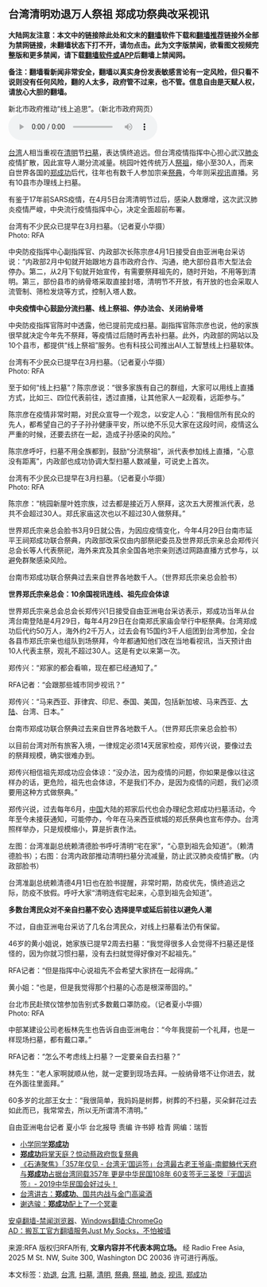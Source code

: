  <h2>台湾清明劝退万人祭祖 郑成功祭典改采视讯</h2> <p class="notice"><b>大陆网友注意：本文中的链接除此处和文末的<a href="https://github.com/bannedbook/fanqiang" >翻墙</a>软件下载和<a href="https://github.com/killgcd/justmysocks/blob/master/README.md">翻墙推荐</a>链接外全部为禁网链接，未翻墙状态下打不开，请勿点击。此为文字版禁闻，欲看图文视频完整版和更多禁闻，请下载<a href="https://github.com/bannedbook/fanqiang">翻墙软件或APP</a>后翻墙上禁闻网。</p><p>备注：翻墙看新闻非常安全，翻墙以真实身份发表敏感言论有一定风险，但只看不说则没有任何风险，翻的人太多，政府管不过来，也不管。信息自由是天赋人权，请放心大胆的翻墙。</b></p>  <div class="entry"> <p><span>新北市政府推动“线上追思”。（新北市政府网页）</span><audio controls="controls" class="story_audio" type="audio/mpeg" preload="metadata" src="https://www.rfa.org/mandarin/yataibaodao/gangtai/hx2-04012020114430.html/m0401-hx2e.mp3"></audio></p> <p><a href="https://www.bannedbook.org/bnews/tag/%e5%8f%b0%e6%b9%be/" class="st_tag internal_tag" rel="tag" title="标签 台湾 下的日志">台湾</a>人相当重视在<a href="https://www.bannedbook.org/bnews/tag/%E6%B8%85%E6%98%8E/" class="st_tag internal_tag" rel="tag" title="标签 清明 下的日志">清明</a>节<a href="https://www.bannedbook.org/bnews/tag/%E6%89%AB%E5%A2%93/" class="st_tag internal_tag" rel="tag" title="标签 扫墓 下的日志">扫墓</a>，表达慎终追远。但台湾疫情指挥中心担心武汉<a href="https://www.bannedbook.org/bnews/tag/%e8%82%ba%e7%82%8e/" class="st_tag internal_tag" rel="tag" title="标签 肺炎 下的日志">肺炎</a>疫情扩散，因此宣导人潮分流减量。桃园叶姓传统万人<a href="https://www.bannedbook.org/bnews/tag/%E7%A5%AD%E7%A5%96/" class="st_tag internal_tag" rel="tag" title="标签 祭祖 下的日志">祭祖</a>，缩小至30人，而来自世界各国的<a href="https://www.bannedbook.org/bnews/tag/%E9%83%91%E6%88%90%E5%8A%9F/" class="st_tag internal_tag" rel="tag" title="标签 郑成功 下的日志">郑成功</a>后代，往年也有数千人参加宗亲<a href="https://www.bannedbook.org/bnews/tag/%E7%A5%AD%E5%85%B8/" class="st_tag internal_tag" rel="tag" title="标签 祭典 下的日志">祭典</a>，今年则采<a href="https://www.bannedbook.org/bnews/tag/%E8%A7%86%E8%AE%AF/" class="st_tag internal_tag" rel="tag" title="标签 视讯 下的日志">视讯</a>直播。另有10县市办理线上扫墓。</p> <p>有鉴于17年前SARS疫情，在4月5日台湾清明节过后，感染人数爆增，这次武汉肺炎疫情严峻，中央流行疫情指挥中心，决定全面超前布署。</p> <p><span>台湾有不少民众已提早在3月扫墓。（记者夏小华摄）</span><br /> <span class="copyright">Photo: RFA</span></p> <p>中央防疫指挥中心副指挥官、内政部次长陈宗彦4月1日接受自由亚洲电台采访说：“内政部2月中旬就开始跟地方县市政府合作、沟通，绝大部份县市大型法会停办。第二，从2月下旬就开始宣传，有需要祭拜祖先的，随时开始，不用等到清明。第三，部份县市的纳骨塔采取直接封塔，清明节不开放，有开放的也会采取人流管制、筛检发烧等方式，控制入塔人数。</p> <p><b>中央疫情中心鼓励分流扫墓、线上祭祖、停办法会、关闭纳骨塔</b></p> <p>中央防疫指挥官陈时中透露，他已提前完成扫墓。副指挥官陈宗彦也说，他的家族很早就决定今年先不祭拜，等疫情过后随时再去补扫墓。此外，内政部的网站以及10个县市，都提供“线上祭祖”服务。也有科技公司推出AI人工智慧线上扫墓软体。</p> <p><span>台湾有不少民众已提早在3月扫墓。（记者夏小华摄）</span><br /> <span class="copyright">Photo: RFA</span></p> <p>至于如何“线上扫墓”？陈宗彦说：“很多家族有自己的群组，大家可以用线上直播方式，比如三、四位代表前往，透过直播，让其他家人一起观看，远距参与。”</p>  <p>陈宗彦在疫情非常时期，对民众宣导一个观念，以安定人心：“我相信所有民众的先人，都希望自己的子子孙孙健康平安，所以绝不乐见大家在这段时间，疫情这么严重的时候，还要去挤在一起，造成子孙感染的风险。”</p> <p>陈宗彦呼吁，扫墓不用全族都到，鼓励“分流祭祖”，派代表参加线上直播，“心意没有距离”，内政部也成功协调大型扫墓人数减量，可说史上首次。</p> <p><span>台湾有不少民众已提早在3月扫墓。（记者夏小华摄）</span><br /> <span class="copyright">Photo: RFA</span></p> <p>陈宗彦：“桃园新屋叶姓宗族，过去都是接近万人祭拜，这次五大房推派代表，总共不会超过30人。郑氏家庙这次也以不超过30人做祭拜。”</p> <p>世界郑氏宗亲总会脸书3月9日就公告，为因应疫情变化，今年4月29日台南市延平王祠郑成功联合祭典，内政部改采仅由内部祭祀委员及世界郑氏宗亲总会郑传兴总会长等人代表祭祀，海外来宾及其余全国各地宗亲则透过网路直播方式参与，以避免群聚感染风险。</p> <p><span>台南市郑成功联合祭典过去来自世界各地数千人。（世界郑氏宗亲总会脸书）</span></p> <p><b>世界郑氏宗亲总会：10余国视讯连线、祖先应会体谅</b></p> <p>世界郑氏宗亲总会总会长郑传兴1日接受自由亚洲电台采访表示，郑成功当年从台湾台南登陆是4月29日，每年4月29日在台南郑氏家庙会举行中枢祭典。台湾郑成功后代约50万人，海外约2千万人，过去会有15国约3千人组团到台湾参加，全台各县市郑氏宗亲也组队到场祭拜，今年都通知他们改在当地看视讯，当天预计由10人代表主祭，观礼不超过30人。这是有史以来第一次。</p> <p>郑传兴：“郑家的都会看嘛，现在都已经通知了。”</p>  <p>RFA记者：“会跟那些城市同步视讯？”</p> <p>郑传兴：“马来西亚、菲律宾、印尼、泰国、美国，包括新加坡、马来西亚、<span class='wp_keywordlink_affiliate'><a href="https://www.bannedbook.org/" title="大陆" target="_blank">大陆</a></span>、台湾、日本。”</p> <p><span>台南市郑成功联合祭典过去来自世界各地数千人。（世界郑氏宗亲总会脸书）</span></p> <p>以目前台湾对所有旅客入境，一律规定必须14天居家检疫，郑传兴说，要像过去的祭拜规模，确实很难办到。</p> <p>郑传兴相信祖先郑成功应会体谅：“没办法，因为疫情的问题，你如果是像以往这样办的话，更危险，祖先也会体谅，不是我们不办，是因为疫情的问题，我们必须要用这种方式做祭典。”</p> <p>郑传兴说，过去每年6月，<span class='wp_keywordlink_affiliate'><a href="https://www.bannedbook.org/" title="中国" target="_blank">中国</a></span>大陆的郑家后代也会办理纪念郑成功扫墓活动，今年至今未接获通知，可能停办，今年在马来西亚槟城的郑氏祭典也宣布停办。台湾照样举办，只是规模缩小，算是折衷作法。</p> <p><span>左图：台湾准副总统赖清德脸书呼吁清明“宅在家”，“心意到祖先会知道”。（赖清德脸书）；右图：台湾内政部推动清明扫墓分流减量，防止武汉肺炎疫情扩散。（内政部脸书）</span></p> <p>台湾准副总统赖清德4月1日也在脸书提醒，非常时期，防疫优先，慎终追远之际，防疫不放假。呼吁大家“清明连假宅起来，心意到祖先会知道”。</p> <p><b>多数台湾民众对不亲自扫墓不安心 选择提早或延后前往以避免人潮</b></p>  <p>不过，自由亚洲电台采访了几名台湾民众，对线上扫墓看法仍有保留。</p> <p>46岁的黄小姐说，她家族已提早2周去扫墓：“我觉得很多人会觉得不扫墓还是怪怪的，因为你就习惯扫墓，没有去扫就觉得好像对不起祖先。”</p> <p>RFA记者：“但是指挥中心说祖先不会希望大家挤在一起得病。”</p> <p>黄小姐：“也是，但是我觉得那个扫墓的心态是根深蒂固的。”</p> <p><span>台北市民赴殡仪馆参加告别式多数戴口罩防疫。（记者夏小华摄）</span><br /> <span class="copyright">Photo: RFA</span></p> <p>中部某建设公司老板林先生也告诉自由亚洲电台：“今年我提前一个礼拜，也是一样现场扫墓，都有戴口罩。”</p> <p>RFA记者：“怎么不考虑线上扫墓？一定要亲自去扫墓？”</p> <p>林先生：“老人家啊就顺从他，就一定要到现场去拜。一般纳骨塔不让你进去，就在外面往里面拜。”</p> <p>60多岁的北部王女士：“我很简单，我妈妈是树葬，树葬的不扫墓，买朵鲜花过去如此而已，我常常去，所以无所谓清不清明。”</p>  <p>自由亚洲电台记者 夏小华  台北报导 责编 许书婷  梒青   网编：瑞哲</p> <ul class='op-related-articles' title='相关阅读'> <li><a href='https://www.bannedbook.org/bnews/lishi/20190621/1146586.html' target='_blank'>小学同学<b>郑成功</b></a></li> <li><a href='https://www.bannedbook.org/bnews/comments/20190513/1127314.html' target='_blank'><b>郑成功</b>将掌天庭？惊动蔡政府恢复祭典</a></li> <li><a href='https://www.bannedbook.org/bnews/cbnews/20190207/1076875.html' target='_blank'>《石涛聚焦》「357年仅见 - 台湾无‘国运签」台湾最古老王爷庙-南鲲鯓代天府与<b>郑成功</b>占据台湾同载357年 更是中华民国108年 60支签无三圣筊『无国运签』- 2019中华民国会好过头！ </a></li> <li><a href='https://www.bannedbook.org/bnews/ssgc/20170721/795324.html' target='_blank'>台湾讲古：<b>郑成功</b>、国共内战与金门高粱酒</a></li> <li><a href='https://www.bannedbook.org/bnews/comments/20170501/752875.html' target='_blank'>谢选骏：<b>郑成功</b>配上了一个冥妻</a></li> </ul> <div class="texttj"> <a href="https://github.com/bannedbook/fanqiang/wiki/%E5%AE%89%E5%8D%93%E7%BF%BB%E5%A2%99-%E7%A6%81%E9%97%BB%E6%B5%8F%E8%A7%88%E5%99%A8" target="_blank">安卓翻墙-禁闻浏览器</a>、<a href="https://github.com/bannedbook/fanqiang/wiki/Chrome%E4%B8%80%E9%94%AE%E7%BF%BB%E5%A2%99%E5%8C%85" target="_blank">Windows翻墙:ChromeGo</a><br/> <a href="https://github.com/killgcd/justmysocks/blob/master/README.md" target="_blank">AD：搬瓦工官方翻墙服务Just My Socks，不怕被墙</a> </div><p>来源:RFA  版权归RFA所有, <strong>文章内容并不代表本网立场。</strong>  经 Radio Free Asia, 2025 M St. NW, Suite 300, Washington DC 20036 许可进行再版。</p><a name='sharetosocial'></a>           </div><!--END ENTRY--> <div class="postfooter"> <div>本文标签：<a href="https://www.bannedbook.org/bnews/tag/%E5%8A%9D%E9%80%80/" rel="tag">劝退</a>, <a href="https://www.bannedbook.org/bnews/tag/%e5%8f%b0%e6%b9%be/" rel="tag">台湾</a>, <a href="https://www.bannedbook.org/bnews/tag/%E6%89%AB%E5%A2%93/" rel="tag">扫墓</a>, <a href="https://www.bannedbook.org/bnews/tag/%E6%B8%85%E6%98%8E/" rel="tag">清明</a>, <a href="https://www.bannedbook.org/bnews/tag/%E7%A5%AD%E5%85%B8/" rel="tag">祭典</a>, <a href="https://www.bannedbook.org/bnews/tag/%E7%A5%AD%E7%A5%96/" rel="tag">祭祖</a>, <a href="https://www.bannedbook.org/bnews/tag/%e8%82%ba%e7%82%8e/" rel="tag">肺炎</a>, <a href="https://www.bannedbook.org/bnews/tag/%E8%A7%86%E8%AE%AF/" rel="tag">视讯</a>, <a href="https://www.bannedbook.org/bnews/tag/%E9%83%91%E6%88%90%E5%8A%9F/" rel="tag">郑成功</a></div>  </div><!--END POSTFOOTER--> 
